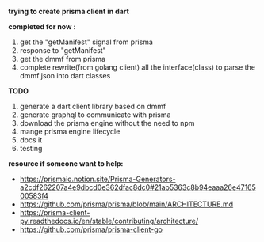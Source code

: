 **trying to create prisma client in dart**

**completed for now :**
1. get the "getManifest" signal from prisma 
2. response to "getManifest"
3. get the dmmf from prisma
4. complete rewrite(from golang client) all the interface(class) to parse the dmmf json into dart classes

**TODO**
1. generate a dart client library based on dmmf 
2. generate graphql to communicate with prisma
3. download the prisma engine without the need to npm
4. mange prisma engine lifecycle
5. docs it
6. testing




**resource if someone want to help:**

- https://prismaio.notion.site/Prisma-Generators-a2cdf262207a4e9dbcd0e362dfac8dc0#21ab5363c8b94eaaa26e4716500583f4
- https://github.com/prisma/prisma/blob/main/ARCHITECTURE.md
- https://prisma-client-py.readthedocs.io/en/stable/contributing/architecture/
- https://github.com/prisma/prisma-client-go
